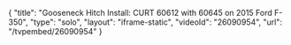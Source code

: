 {
    "title": "Gooseneck Hitch Install: CURT 60612 with 60645 on 2015 Ford F-350",
    "type": "solo",
    "layout": "iframe-static",
    "videoId": "26090954",
    "url": "\/tvpembed\/26090954"
}